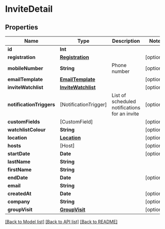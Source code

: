 # InviteDetail

## Properties
Name | Type | Description | Notes
------------ | ------------- | ------------- | -------------
**id** | **Int** |  | 
**registration** | [**Registration**](Registration.md) |  | [optional] 
**mobileNumber** | **String** | Phone number | [optional] 
**emailTemplate** | [**EmailTemplate**](EmailTemplate.md) |  | [optional] 
**inviteWatchlist** | [**InviteWatchlist**](InviteWatchlist.md) |  | [optional] 
**notificationTriggers** | [NotificationTrigger] | List of scheduled notifications for an invite | [optional] 
**customFields** | [CustomField] |  | [optional] 
**watchlistColour** | **String** |  | [optional] 
**location** | [**Location**](Location.md) |  | [optional] 
**hosts** | [Host] |  | [optional] 
**startDate** | **Date** |  | [optional] 
**lastName** | **String** |  | 
**firstName** | **String** |  | 
**endDate** | **Date** |  | [optional] 
**email** | **String** |  | 
**createdAt** | **Date** |  | [optional] 
**company** | **String** |  | [optional] 
**groupVisit** | [**GroupVisit**](GroupVisit.md) |  | [optional] 

[[Back to Model list]](../README.md#documentation-for-models) [[Back to API list]](../README.md#documentation-for-api-endpoints) [[Back to README]](../README.md)


